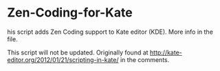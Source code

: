 Zen-Coding-for-Kate
===================

his script adds Zen Coding support to Kate editor (KDE). More info in the file.  

This script will not be updated. Originally found at http://kate-editor.org/2012/01/21/scripting-in-kate/ in the comments. 